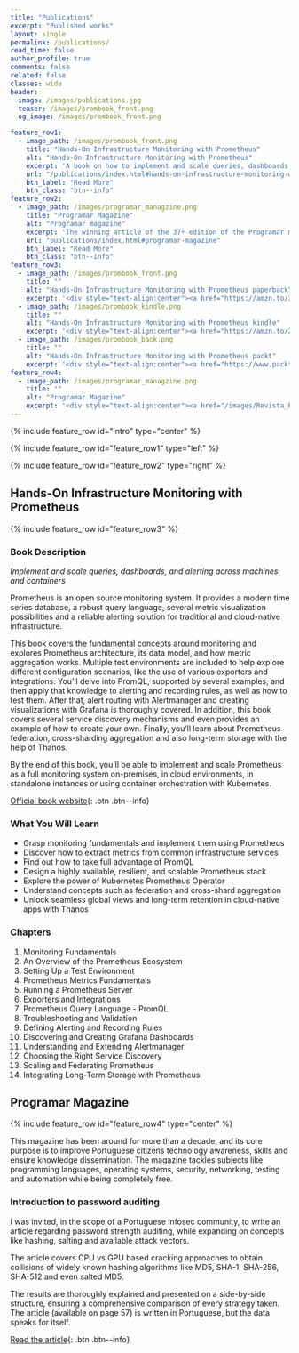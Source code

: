 ```yaml
---
title: "Publications"
excerpt: "Published works"
layout: single
permalink: /publications/
read_time: false
author_profile: true
comments: false
related: false
classes: wide
header:
  image: /images/publications.jpg
  teaser: /images/prombook_front.png
  og_image: /images/prombook_front.png

feature_row1:
  - image_path: /images/prombook_front.png
    title: "Hands-On Infrastructure Monitoring with Prometheus"
    alt: "Hands-On Infrastructure Monitoring with Prometheus"
    excerpt: 'A book on how to implement and scale queries, dashboards, and alerting across machines and containers'
    url: "/publications/index.html#hands-on-infrastructure-monitoring-with-prometheus"
    btn_label: "Read More"
    btn_class: "btn--info"
feature_row2:
  - image_path: /images/programar_managzine.png
    title: "Programar Magazine"
    alt: "Programar magazine"
    excerpt: 'The winning article of the 37º edition of the Programar magazine'
    url: "publications/index.html#programar-magazine"
    btn_label: "Read More"
    btn_class: "btn--info"
feature_row3:
  - image_path: /images/prombook_front.png
    title: ""
    alt: "Hands-On Infrastructure Monitoring with Prometheus paperback"
    excerpt: '<div style="text-align:center"><a href="https://amzn.to/30UOVoM" class="btn btn--book btn--large" title="book paperback"><i class="fas fa-book" aria-hidden="true"></i><span> Amazon - Paperback</span></a></div>'
  - image_path: /images/prombook_kindle.png
    title: ""
    alt: "Hands-On Infrastructure Monitoring with Prometheus kindle"
    excerpt: '<div style="text-align:center"><a href="https://amzn.to/2QBHlL2" class="btn btn--book btn--large" title="book kindle"><i class="fas fa-tablet-alt" aria-hidden="true"></i><span> Amazon - Kindle</span></a></div>'
  - image_path: /images/prombook_back.png
    title: ""
    alt: "Hands-On Infrastructure Monitoring with Prometheus packt"
    excerpt: '<div style="text-align:center"><a href="https://www.packtpub.com/virtualization-and-cloud/hands-infrastructure-monitoring-prometheus" class="btn btn--book btn--large" title="book packt"><i class="fas fa-book-open" aria-hidden="true"></i><span> Packt - Website</span></a></div><br>'
feature_row4:
  - image_path: /images/programar_managzine.png
    title: ""
    alt: "Programar Magazine"
    excerpt: '<div style="text-align:center"><a href="/images/Revista_PROGRAMAR_37.pdf" class="btn btn--book btn--large" title="Programar Magazine"><i class="fas fa-tablet-alt" aria-hidden="true"></i><span> Free download</span></a></div><br>'
---
```


{% include feature_row id="intro" type="center" %}

{% include feature_row id="feature_row1" type="left" %}

{% include feature_row id="feature_row2" type="right" %}

## Hands-On Infrastructure Monitoring with Prometheus

{% include feature_row id="feature_row3" %}

### Book Description

*Implement and scale queries, dashboards, and alerting across machines and containers*

Prometheus is an open source monitoring system. It provides a modern time series database, a robust query language, several metric visualization possibilities and a reliable alerting solution for traditional and cloud-native infrastructure.

This book covers the fundamental concepts around monitoring and explores Prometheus architecture, its data model, and how metric aggregation works. Multiple test environments are included to help explore different configuration scenarios, like the use of various exporters and integrations. You’ll delve into PromQL, supported by several examples, and then apply that knowledge to alerting and recording rules, as well as how to test them. After that, alert routing with Alertmanager and creating visualizations with Grafana is thoroughly covered. In addition, this book covers several service discovery mechanisms and even provides an example of how to create your own. Finally, you’ll learn about Prometheus federation, cross-sharding aggregation and also long-term storage with the help of Thanos.

By the end of this book, you’ll be able to implement and scale Prometheus as a full monitoring system on-premises, in cloud environments, in standalone instances or using container orchestration with Kubernetes.

[Official book website](https://www.prombook.info){: .btn .btn--info}

### What You Will Learn

* Grasp monitoring fundamentals and implement them using Prometheus
* Discover how to extract metrics from common infrastructure services
* Find out how to take full advantage of PromQL
* Design a highly available, resilient, and scalable Prometheus stack
* Explore the power of Kubernetes Prometheus Operator
* Understand concepts such as federation and cross-shard aggregation
* Unlock seamless global views and long-term retention in cloud-native apps with Thanos

### Chapters

1. Monitoring Fundamentals
2. An Overview of the Prometheus Ecosystem
3. Setting Up a Test Environment
4. Prometheus Metrics Fundamentals
5. Running a Prometheus Server
6. Exporters and Integrations
7. Prometheus Query Language - PromQL
8. Troubleshooting and Validation
9. Defining Alerting and Recording Rules
10. Discovering and Creating Grafana Dashboards
11. Understanding and Extending Alertmanager
12. Choosing the Right Service Discovery
13. Scaling and Federating Prometheus
14. Integrating Long-Term Storage with Prometheus

## Programar Magazine

{% include feature_row id="feature_row4" type="center" %}

This magazine has been around for more than a decade, and its core purpose is to improve Portuguese citizens technology awareness, skills and ensure knowledge dissemination. The magazine tackles subjects like programming languages, operating systems, security, networking, testing and automation while being completely free.

### Introduction to password auditing

I was invited, in the scope of a Portuguese infosec community, to write an article regarding password strength auditing, while expanding on concepts like hashing, salting and available attack vectors.

The article covers CPU vs GPU based cracking approaches to obtain collisions of widely known hashing algorithms like MD5, SHA-1, SHA-256, SHA-512 and even salted MD5.

The results are thoroughly explained and presented on a side-by-side structure, ensuring a comprehensive comparison of every strategy taken. The article (available on page 57) is written in Portuguese, but the data speaks for itself.

[Read the article](/images/Revista_PROGRAMAR_37.pdf){: .btn .btn--info}
